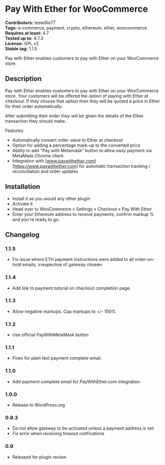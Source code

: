 # Pay With Ether for WooCommerce
**Contributors:** leewillis77  
**Tags:** e-commerce, payment, crypto, ethereum, ether, woocommerce  
**Requires at least:** 4.7  
**Tested up to:** 4.7.3  
**License:** GPL v2  
**Stable tag:** 1.1.5   

Pay with Ether enables customers to pay with Ether on your WooCommerce store.


## Description

Pay with Ether enables customers to pay with Ether on your WooCommerce store. Your customers will be offered
the option of paying with Ether at checkout. If they choose that option then they will be quoted a price
in Ether for their order automatically.

After submitting their order they will be given the details of the Ether transaction they should make.

Features:

* Automatically convert order value to Ether at checkout
* Option for adding a percentage mark-up to the converted price
* Ability to add "Pay with Metamask" button to allow easy payment via MetaMask Chrome client.
* Integration with [www.paywithether.com](https://www.paywithether.com) for automatic transaction tracking / reconciliation and order updates


## Installation

* Install it as you would any other plugin
* Activate it
* Head over to WooCommerce » Settings » Checkout » Pay With Ether
* Enter your Ethereum address to receive payments, confirm markup % and you're ready to go.


## Changelog

### 1.1.5
* Fix issue where ETH payment instructions were added to all order-on-hold emails, irrespective of gateway chosen.


### 1.1.4
* Add link to payment tutorial on checkout completion page.


### 1.1.3
* Allow negative markups. Cap markups to +/- 100%


### 1.1.2
* Use official PayWithMetaMask button


### 1.1.1
* Fixes for plain text payment complete email.


### 1.1.0
* Add payment complete email for PayWithEther.com integration.


### 1.0.0
* Release to WordPress.org


### 0.9.3
* Do not allow gateway to be activated unless a payment address is set.
* Fix error when receiving timeout notifications


### 0.9
* Released for plugin review

